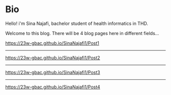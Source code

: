 # Bio

Hello! i'm Sina Najafi, bachelor student of health informatics in THD.

Welcome to this blog. There will be 4 blog pages here in different fields...

https://23w-gbac.github.io/SinaNajafi1/Post1

---------------------------------------------

https://23w-gbac.github.io/SinaNajafi1/Post2

---------------------------------------------

https://23w-gbac.github.io/SinaNajafi1/Post3

---------------------------------------------

https://23w-gbac.github.io/SinaNajafi1/Post4
